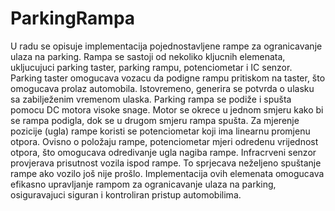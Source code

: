 # ParkingRampa

U radu se opisuje implementacija pojednostavljene rampe za ogranicavanje ulaza na parking. Rampa se sastoji od nekoliko kljucnih elemenata, ukljucujuci parking taster, parking rampu, potenciometar i IC senzor.
Parking taster omogucava vozacu da podigne rampu pritiskom na taster, što omogucava prolaz automobila. Istovremeno, generira se potvrda o ulasku sa zabilježenim vremenom ulaska. 
Parking rampa se podiže i spušta pomocu DC motora visoke snage. Motor se okrece u jednom smjeru kako bi se rampa podigla, dok se u drugom smjeru rampa spušta. 
Za mjerenje pozicije (ugla) rampe koristi se potenciometar koji ima linearnu promjenu otpora. 
Ovisno o položaju rampe, potenciometar mjeri odredenu vrijednost otpora, što omogucava odredivanje ugla nagiba rampe. Infracrveni senzor provjerava prisutnost vozila ispod rampe. 
To sprjecava neželjeno spuštanje rampe ako vozilo još nije prošlo.
Implementacija ovih elemenata omogucava efikasno upravljanje rampom za ogranicavanje ulaza na parking, osiguravajuci siguran i kontroliran pristup automobilima. 
